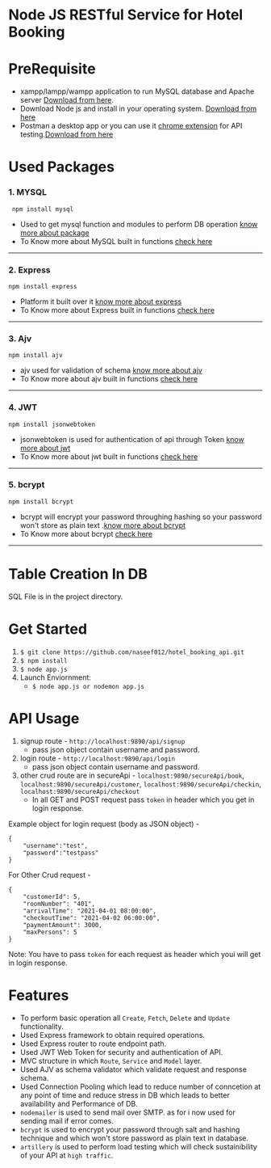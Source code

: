 # Node JS RESTful Service for Hotel Booking



# PreRequisite

* xampp/lampp/wampp application to run MySQL database and Apache server [Download from here](https://www.apachefriends.org/download.html).
* Download Node js and install in your operating system. [Download from here](https://nodejs.org/en/download/)
* Postman a desktop app or you can use it [chrome extension](https://chrome.google.com/webstore/category/extensions) for API testing.[Download from here](https://www.getpostman.com/apps) 

# Used Packages 

### 1. MYSQL
```
 npm install mysql 
```
* Used to get mysql function and modules to perform DB operation  [know more about package](https://www.npmjs.com/package/mysql)
* To Know more about MySQL built in functions [check here](https://www.github.com/mysqljs/mysql)

---

### 2. Express
```
npm install express 
```
* Platform it built over it [know more about express](https://www.npmjs.com/package/express)
* To Know more about Express built in functions [check here](http://expressjs.com/en/starter/installing.html)

---

### 3. Ajv
```
npm install ajv 
```
* ajv used for validation of schema [know more about ajv](https://www.npmjs.com/package/ajv)
* To Know more about ajv built in functions [check here](https://www.npmjs.com/package/ajv)

---

### 4. JWT
```
npm install jsonwebtoken 
```
* jsonwebtoken is used for authentication of api through Token [know more about jwt](https://www.npmjs.com/package/jsonwebtoken)
* To Know more about jwt built in functions [check here](https://jwt.io/)

---

### 5. bcrypt
```
npm install bcrypt  
```
* bcrypt will encrypt your password throughing hashing so your password won't store as plain text .[know more about bcrypt](https://www.npmjs.com/package/bcrypt)
* To Know more about bcrypt [check here](https://www.npmjs.com/package/bcrypt)

---

# Table Creation In DB

SQL File is in the project directory.

# Get Started

1. `$ git clone https://github.com/naseef012/hotel_booking_api.git`
2. `$ npm install`
4. `$ node app.js`
3. Launch Enviornment:
    * `$ node app.js or nodemon app.js`



# API Usage 

1. signup route - `http://localhost:9890/api/signup`
     * pass json object contain username and password.
2. login route - `http://localhost:9890/api/login`
     * pass json object contain username and password.
3. other crud route are in secureApi -  `localhost:9890/secureApi/book`, `localhost:9890/secureApi/customer`, `localhost:9890/secureApi/checkin`, `localhost:9890/secureApi/checkout`
     * In all GET and POST request pass `token` in header which you get in login response.

Example object for login request (body as JSON object) -

```
{
    "username":"test",
    "password":"testpass"
}
```
For Other Crud request - 

```
{
    "customerId": 5,
    "roomNumber": "401",
    "arrivalTime": "2021-04-01 08:00:00",
    "checkoutTime": "2021-04-02 06:00:00",
    "paymentAmount": 3000,
    "maxPersons": 5
}

```
Note: You have to pass `token` for each request as header which youi will get in login response.

# Features

* To perform basic operation all `Create`, `Fetch`, `Delete` and `Update` functionality.
* Used Express framework to obtain required operations.
* Used Express router to route endpoint path.
* Used JWT Web Token for security and authentication of API.
* MVC structure in which `Route`, `Service` and `Model` layer.
* Used AJV as schema validator which validate request and response schema.
* Used Connection Pooling which lead to reduce number of conncetion at any point of time and reduce stress in DB which leads to better availability and Performance of DB.
* `nodemailer` is used to send mail over SMTP. as for i now used for sending mail if error comes.
* `bcrypt` is used to encrypt your password through salt and hashing technique and which won't store password as plain text in database.
* `artillery` is used to perform load testing which will check sustainibility of your API at `high traffic`.





